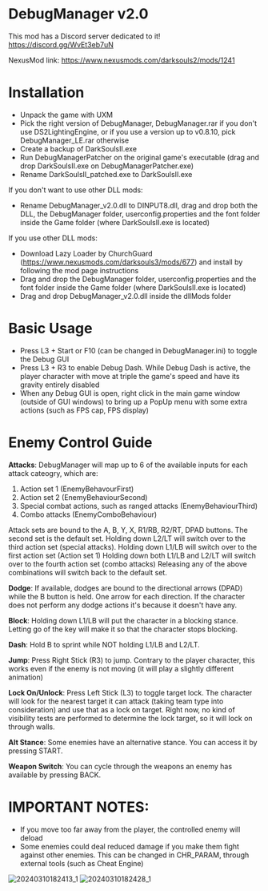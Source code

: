 # DebugManager v2.0
This mod has a Discord server dedicated to it!
https://discord.gg/WvEt3eb7uN

NexusMod link:
https://www.nexusmods.com/darksouls2/mods/1241

# Installation
* Unpack the game with UXM
* Pick the right version of DebugManager, DebugManager.rar if you don't use DS2LightingEngine, or if you use a version up to v0.8.10, pick DebugManager_LE.rar otherwise
* Create a backup of DarkSoulsII.exe
* Run DebugManagerPatcher on the original game's executable (drag and drop DarkSoulsII.exe on DebugManagerPatcher.exe)
* Rename DarkSoulsII_patched.exe to DarkSoulsII.exe

If you don't want to use other DLL mods:
* Rename DebugManager_v2.0.dll to DINPUT8.dll, drag and drop both the DLL, the DebugManager folder, userconfig.properties and the font folder inside the Game folder (where DarkSoulsII.exe is located)

If you use other DLL mods:
* Download Lazy Loader by ChurchGuard (https://www.nexusmods.com/darksouls3/mods/677) and install by following the mod page instructions
* Drag and drop the DebugManager folder, userconfig.properties and the font folder inside the Game folder (where DarkSoulsII.exe is located)
* Drag and drop DebugManager_v2.0.dll inside the dllMods folder

# Basic Usage
* Press L3 + Start or F10 (can be changed in DebugManager.ini) to toggle the Debug GUI
* Press L3 + R3 to enable Debug Dash. While Debug Dash is active, the player character with move at triple the game's speed and have its gravity entirely disabled
* When any Debug GUI is open, right click in the main game window (outside of GUI windows) to bring up a PopUp menu with some extra actions (such as FPS cap, FPS display)

# Enemy Control Guide
**Attacks**:
DebugManager will map up to 6 of the available inputs for each attack cateogry, which are:
1) Action set 1 (EnemyBehavourFirst)
2) Action set 2 (EnemyBehaviourSecond)
3) Special combat actions, such as ranged attacks (EnemyBehaviourThird)
4) Combo attacks (EnemyComboBehaviour)

Attack sets are bound to the A, B, Y, X, R1/RB, R2/RT, DPAD buttons. The second set is the default set.
Holding down L2/LT will switch over to the third action set (special attacks).
Holding down L1/LB will switch over to the first action set (Action set 1)
Holding down both L1/LB and L2/LT will switch over to the fourth action set (combo attacks)
Releasing any of the above combinations will switch back to the default set.

**Dodge**:
If available, dodges are bound to the directional arrows (DPAD) while the B button is held. One arrow for each direction.
If the character does not perform any dodge actions it's because it doesn't have any.

**Block**:
Holding down L1/LB will put the character in a blocking stance. Letting go of the key will make it so that the character stops blocking.

**Dash**:
Hold B to sprint while NOT holding L1/LB and L2/LT. 

**Jump**:
Press Right Stick (R3) to jump. Contrary to the player character, this works even if the enemy is not moving (it will play a slightly different animation)

**Lock On/Unlock**:
Press Left Stick (L3) to toggle target lock. The character will look for the nearest target it can attack (taking team type into consideration) and use that as a lock on target.
Right now, no kind of visibility tests are performed to determine the lock target, so it will lock on through walls.

**Alt Stance**:
Some enemies have an alternative stance. You can access it by pressing START.

**Weapon Switch**:
You can cycle through the weapons an enemy has available by pressing BACK.

# IMPORTANT NOTES:
* If you move too far away from the player, the controlled enemy will deload
* Some enemies could deal reduced damage if you make them fight against other enemies. This can be changed in CHR_PARAM, through external tools (such as Cheat Engine)

![20240310182413_1](https://github.com/LordRadai/DebugManager-v2.0-Release/assets/22768664/48e8b7eb-c8a4-4ddf-abe9-80c8186f27de)
![20240310182428_1](https://github.com/LordRadai/DebugManager-v2.0-Release/assets/22768664/5ee02245-a576-4250-9f33-3036be299760)
